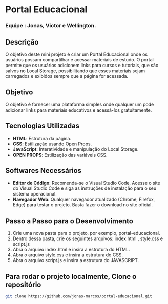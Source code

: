# Portal Educacional
### Equipe : Jonas, Victor e Wellington.

## Descrição
O objetivo deste mini projeto é criar um Portal Educacional onde os usuários possam compartilhar e acessar materiais de estudo. O portal permite que os usuários adicionem links para cursos e tutoriais, que são salvos no Local Storage, possibilitando que esses materiais sejam carregados e exibidos sempre que a página for acessada.

## Objetivo
O objetivo é fornecer uma plataforma simples onde qualquer um pode adicionar links para materiais educativos e acessá-los gratuitamente.

## Tecnologias Utilizadas
- **HTML**: Estrutura da página.
- **CSS**: Estilização usando Open Props.
- **JavaScript**: Interatividade e manipulação do Local Storage.
- **OPEN PROPS**: Estilização das variáveis CSS.

## Softwares Necessários
- **Editor de Código**: Recomenda-se o Visual Studio Code, Acesse o site do Visual Studio Code e siga as instruções de instalação para o seu sistema operacional.
- **Navegador Web**: Qualquer navegador atualizado (Chrome, Firefox, Edge) para testar o projeto. Basta fazer o download no site oficial.

## Passo a Passo para o Desenvolvimento
  1. Crie uma nova pasta para o projeto, por exemplo, portal-educacional.
  2. Dentro dessa pasta, crie os seguintes arquivos: index.html , style.css e script.js
  3. Abra o arquivo index.html e insira a estrutura do HTML.
  4. Abra o arquivo style.css e insira a estrutura do CSS.
  5. Abra o arquivo script.js e insira a estrutura do JAVASCRIPT.



## Para rodar o projeto localmente, Clone o repositório
   ```bash
   git clone https://github.com/jonas-marcos/portal-educacional.git
